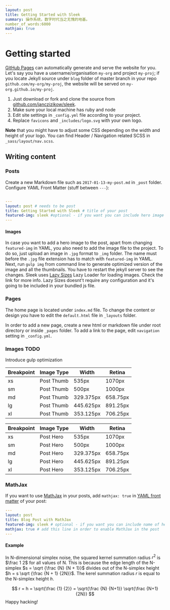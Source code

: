```yaml
---
layout: post
title: Getting Started with Sleek
summary: 操作系统，数字时代当之无愧的地基。
number_of_words:6000
mathjax: true
---
```


# Getting started

[GitHub Pages](https://pages.github.com) can automatically generate and serve the website for you.
Let's say you have a username/organisation `my-org` and project `my-proj`; if you locate Jekyll source under `blog` folder of master branch in your repo `github.com/my-org/my-proj`, the website will be served on `my-org.github.io/my-proj`.

1. Just download or fork and clone the source from [github.com/janczizikow/sleek](https://github.com/janczizikow/sleek/).
2. Make sure your local machine has ruby and node
3. Edit site settings in  `_config.yml` file according to your project.
4. Replace `favicons` and `_includes/logo.svg` with your own logo.

**Note** that you might have to adjust some CSS depending on the width and height of your logo. You can find Header / Navigation related SCSS in `_sass/layout/nav.scss`.

## Writing content

### Posts

Create a new Markdown file such as `2017-01-13-my-post.md` in `_post` folder. Configure YAML Front Matter (stuff between `---`):

```yaml

---
layout: post # needs to be post
title: Getting Started with Sleek # title of your post
featured-img: sleek #optional - if you want you can include hero image
---

```

#### Images

In case you want to add a hero image to the post, apart from changing `featured-img` in YAML, you also need to add the image file to the project. To do so, just upload an image in `.jpg` format to `_img` folder. The name must before the `.jpg` file extension has to match with `featured-img` in YAML. Next, run `gulp img` from command line to generate optimized version of the image and all the thumbnails. You have to restart  the jekyll server to see the changes. Sleek uses [Lazy Sizes](https://github.com/aFarkas/lazysizes) Lazy Loader for loading images. Check the link for more info. Lazy Sizes doesnt't require any configuration and it's going to be included in your bundled js file.

### Pages

The home page is located under `index.md` file. To change the content or design you have to edit the `default.html` file in `_layouts` folder.

In order to add a new page, create a new html or markdown file under root directory or inside `_pages` folder. To add a link to the page, edit `navigation` setting in `_config.yml`.

### Images TODO

Introduce gulp optimization

Breakpoint | Image Type | Width | Retina
------------ | ------------ | ------------- | -------------
xs |Post Thumb | 535px | 1070px
sm |Post Thumb | 500px| 1000px
md |Post Thumb | 329.375px | 658.75px
lg |Post Thumb | 445.625px | 891.25px
xl |Post Thumb | 353.125px | 706.25px

Breakpoint | Image Type | Width | Retina
------------ | ------------ | ------------- | -------------
xs |Post Hero | 535px | 1070px
sm |Post Hero | 500px| 1000px
md |Post Hero | 329.375px | 658.75px
lg |Post Hero | 445.625px | 891.25px
xl |Post Hero | 353.125px | 706.25px

### MathJax

If you want to use [MathJax](https://www.mathjax.org/) in your posts, add `mathjax: true` in [YAML front matter](https://jekyllrb.com/docs/frontmatter/) of your post:

```yaml
---
layout: post
title: Blog Post with MathJax
featured-img: sleek # optional - if you want you can include name of hero image
mathjax: true # add this line in order to enable MathJax in the post
---
```

#### Example

In N-dimensional simplex noise, the squared kernel summation radius $r^2$ is $\frac 1 2$
for all values of N. This is because the edge length of the N-simplex $s = \sqrt {\frac {N} {N + 1}}$
divides out of the N-simplex height $h = s \sqrt {\frac {N + 1} {2N}}$.
The kerel summation radius $r$ is equal to the N-simplex height $h$.

$$ r = h = \sqrt{\frac {1} {2}} = \sqrt{\frac {N} {N+1}} \sqrt{\frac {N+1} {2N}} $$
Happy hacking!
